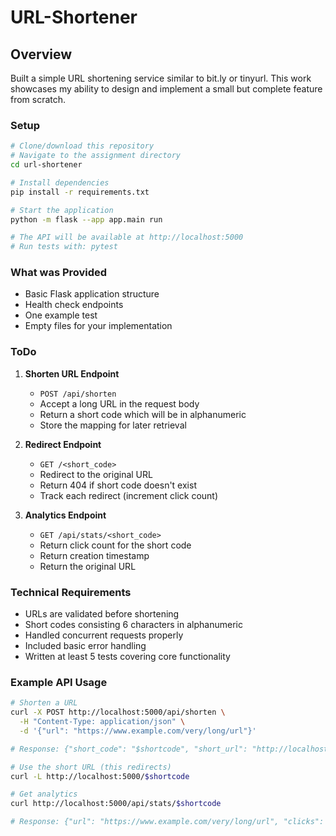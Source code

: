 # URL-Shortener

## Overview
Built a simple URL shortening service similar to bit.ly or tinyurl. This work showcases my ability to design and implement a small but complete feature from scratch.

### Setup
```bash
# Clone/download this repository
# Navigate to the assignment directory
cd url-shortener

# Install dependencies
pip install -r requirements.txt

# Start the application
python -m flask --app app.main run

# The API will be available at http://localhost:5000
# Run tests with: pytest
```

### What was Provided
- Basic Flask application structure
- Health check endpoints
- One example test
- Empty files for your implementation

### ToDo

1. **Shorten URL Endpoint**
   - `POST /api/shorten`
   - Accept a long URL in the request body
   - Return a short code which will be in alphanumeric
   - Store the mapping for later retrieval

2. **Redirect Endpoint**
   - `GET /<short_code>`
   - Redirect to the original URL
   - Return 404 if short code doesn't exist
   - Track each redirect (increment click count)

3. **Analytics Endpoint**
   - `GET /api/stats/<short_code>`
   - Return click count for the short code
   - Return creation timestamp
   - Return the original URL

### Technical Requirements

- URLs are validated before shortening
- Short codes consisting 6 characters in alphanumeric
- Handled concurrent requests properly
- Included basic error handling
- Written at least 5 tests covering core functionality

### Example API Usage

```bash
# Shorten a URL
curl -X POST http://localhost:5000/api/shorten \
  -H "Content-Type: application/json" \
  -d '{"url": "https://www.example.com/very/long/url"}'

# Response: {"short_code": "$shortcode", "short_url": "http://localhost:5000/$shortcode"}

# Use the short URL (this redirects)
curl -L http://localhost:5000/$shortcode

# Get analytics
curl http://localhost:5000/api/stats/$shortcode

# Response: {"url": "https://www.example.com/very/long/url", "clicks": 5, "created_at": "2024-01-01T10:00:00"}
```
